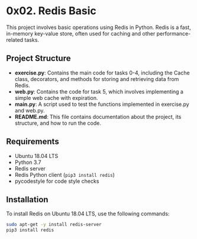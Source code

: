 # 0x02. Redis Basic

This project involves basic operations using Redis in Python. Redis is a fast, in-memory key-value store, often used for caching and other performance-related tasks.

## Project Structure

- **exercise.py**: Contains the main code for tasks 0-4, including the Cache class, decorators, and methods for storing and retrieving data from Redis.
- **web.py**: Contains the code for task 5, which involves implementing a simple web cache with expiration.
- **main.py**: A script used to test the functions implemented in exercise.py and web.py.
- **README.md**: This file contains documentation about the project, its structure, and how to run the code.

## Requirements

- Ubuntu 18.04 LTS
- Python 3.7
- Redis server
- Redis Python client (`pip3 install redis`)
- pycodestyle for code style checks

## Installation

To install Redis on Ubuntu 18.04 LTS, use the following commands:

```sh
sudo apt-get -y install redis-server
pip3 install redis

